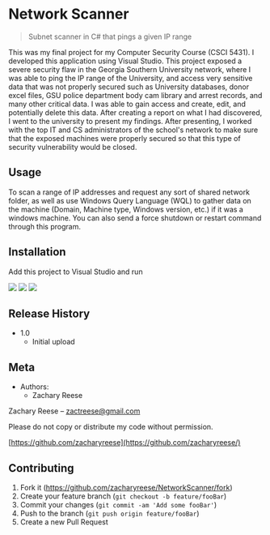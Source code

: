 # Network Scanner
>Subnet scanner in C# that pings a given IP range

This was my final project for my Computer Security Course (CSCI 5431). I developed this application using Visual Studio. This project exposed a severe security flaw in the Georgia Southern University network, where I was able to ping the IP range of the University, and access very sensitive data that was not properly secured such as University databases, donor excel files, GSU police department body cam library and arrest records, and many other critical data. I was able to gain access and create, edit, and potentially delete this data. After creating a report on what I had discovered, I went to the university to present my findings. After presenting, I worked with the top IT and CS administrators of the school's network to make sure that the exposed machines were properly secured so that this type of security vulnerability would be closed.

## Usage

To scan a range of IP addresses and request any sort of shared network folder, as well as use Windows Query Language (WQL) to gather data on the machine (Domain, Machine type, Windows version, etc.) if it was a windows machine. You can also send a force shutdown or restart command through this program.

## Installation

Add this project to Visual Studio and run

![][pic1]
![][pic2]
![][pic3]

[pic1]: https://i.gyazo.com/dd998a93ad8e46db59b84649a38d7d67.png
[pic2]: https://imgur.com/QZNfGT1.jpg
[pic3]: https://imgur.com/YwqaBvR.jpg

## Release History

* 1.0
    * Initial upload

## Meta

* Authors:
    * Zachary Reese

Zachary Reese – zactreese@gmail.com

Please do not copy or distribute my code without permission.

[https://github.com/zacharyreese](https://github.com/zacharyreese/)

## Contributing

1. Fork it (<https://github.com/zacharyreese/NetworkScanner/fork>)
2. Create your feature branch (`git checkout -b feature/fooBar`)
3. Commit your changes (`git commit -am 'Add some fooBar'`)
4. Push to the branch (`git push origin feature/fooBar`)
5. Create a new Pull Request



